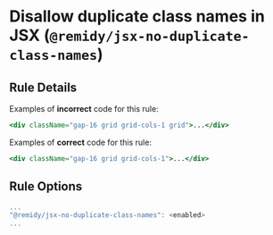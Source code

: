 # Disallow duplicate class names in JSX (`@remidy/jsx-no-duplicate-class-names`)

## Rule Details

Examples of **incorrect** code for this rule:

```jsx
<div className="gap-16 grid grid-cols-1 grid">...</div>
```

Examples of **correct** code for this rule:

```jsx
<div className="gap-16 grid grid-cols-1">...</div>
```

## Rule Options

```js
...
"@remidy/jsx-no-duplicate-class-names": <enabled>
...
```
